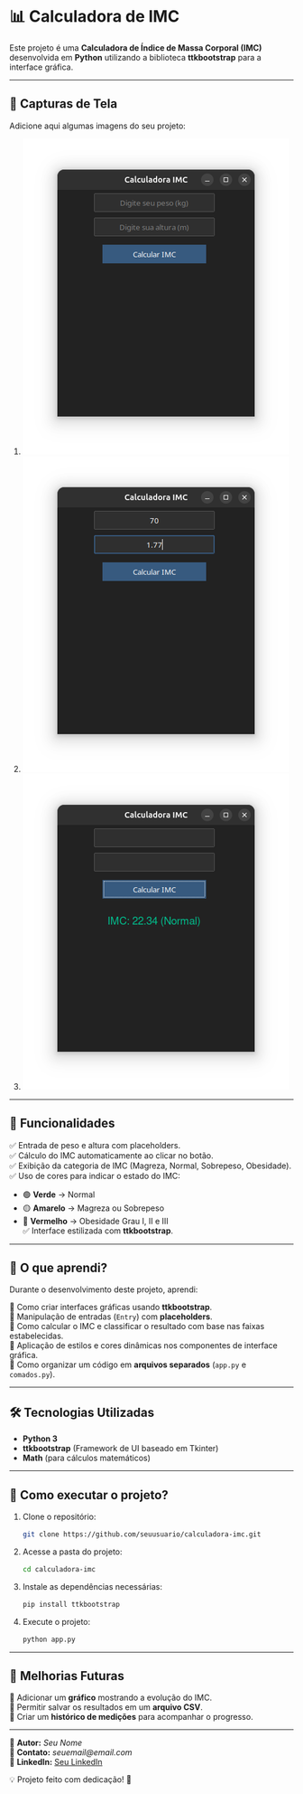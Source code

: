 # 📊 Calculadora de IMC

Este projeto é uma **Calculadora de Índice de Massa Corporal (IMC)** desenvolvida em **Python** utilizando a biblioteca **ttkbootstrap** para a interface gráfica.

---

## 📸 Capturas de Tela

Adicione aqui algumas imagens do seu projeto:

1. ![Imagem 1](/img/estado_normal.png)
2. ![Imagem 2](/img/estado_teste.png)
3. ![Imagem 3](/img/estado_resultado.png)

---

## 🎯 Funcionalidades

✅ Entrada de peso e altura com placeholders.  
✅ Cálculo do IMC automaticamente ao clicar no botão.  
✅ Exibição da categoria de IMC (Magreza, Normal, Sobrepeso, Obesidade).  
✅ Uso de cores para indicar o estado do IMC:  
   - 🟢 **Verde** → Normal  
   - 🟡 **Amarelo** → Magreza ou Sobrepeso  
   - 🔴 **Vermelho** → Obesidade Grau I, II e III  
✅ Interface estilizada com **ttkbootstrap**.  

---

## 🚀 O que aprendi?

Durante o desenvolvimento deste projeto, aprendi:

📌 Como criar interfaces gráficas usando **ttkbootstrap**.  
📌 Manipulação de entradas (`Entry`) com **placeholders**.  
📌 Como calcular o IMC e classificar o resultado com base nas faixas estabelecidas.  
📌 Aplicação de estilos e cores dinâmicas nos componentes de interface gráfica.  
📌 Como organizar um código em **arquivos separados** (`app.py` e `comados.py`).  

---

## 🛠 Tecnologias Utilizadas

- **Python 3**
- **ttkbootstrap** (Framework de UI baseado em Tkinter)
- **Math** (para cálculos matemáticos)

---

## 🔧 Como executar o projeto?

1. Clone o repositório:
   ```bash
   git clone https://github.com/seuusuario/calculadora-imc.git
   ```
2. Acesse a pasta do projeto:
   ```bash
   cd calculadora-imc
   ```
3. Instale as dependências necessárias:
   ```bash
   pip install ttkbootstrap
   ```
4. Execute o projeto:
   ```bash
   python app.py
   ```

---

## 📌 Melhorias Futuras

🔹 Adicionar um **gráfico** mostrando a evolução do IMC.  
🔹 Permitir salvar os resultados em um **arquivo CSV**.  
🔹 Criar um **histórico de medições** para acompanhar o progresso.  

---

📌 **Autor:** _Seu Nome_  
📌 **Contato:** _seuemail@email.com_  
📌 **LinkedIn:** [Seu LinkedIn](https://linkedin.com/in/seulinkedin)  

💡 Projeto feito com dedicação! 🚀

